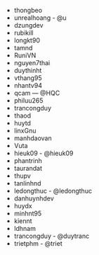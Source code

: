 - thongbeo
- unrealhoang - @u
- dzungdev
- rubikill
- longkt90
- tamnd
- RuniVN
- nguyen7thai
- duythinht
- vthang95
- nhantv94
- qcam — @HQC
- philuu265
- trancongduy
- thaod
- huytd
- linxGnu
- manhdaovan
- Vuta
- hieuk09 - @hieuk09
- phantrinh
- taurandat
- thupv
- tanlinhnd
- ledongthuc - @ledongthuc
- danhuynhdev
- huydx
- minhnt95
- kiennt
- ldhnam
- trancongduy - @duytranc
- trietphm - @triet
